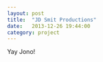 ```yaml
---
layout: post
title:  "JD Smit Productions"
date:   2013-12-26 19:44:00
category: project
---
```


Yay Jono!